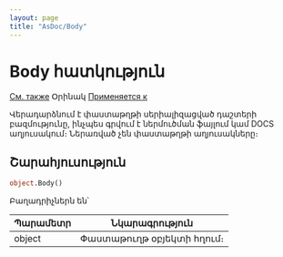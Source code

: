 ```yaml
---
layout: page
title: "AsDoc/Body"
---
```


# Body հատկություն

[См. также](../Asdoc.md) Օրինակ [Применяется к](../Asdoc.md)
   
Վերադարձնում է փաստաթղթի սերիալիզացված դաշտերի բազմությունը, ինչպես գրվում է ներմուծման ֆայլում կամ DOCS աղյուսակում։ Ներառված չեն փաստաթղթի աղյուսակները։
 

## Շարահյուսություն

``` vb
object.Body()
```

Բաղադրիչներն են՝ 

| Պարամետր | Նկարագրություն |
|--|--|
| object | Փաստաթուղթ օբյեկտի հղում։ |
